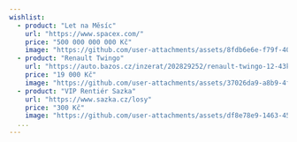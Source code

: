 ```yaml
---
wishlist:
  - product: "Let na Měsíc"
    url: "https://www.spacex.com/"
    price: "500 000 000 000 Kč"
    image: "https://github.com/user-attachments/assets/8fdb6e6e-f79f-4018-9b3f-c2adf4839b9c"
  - product: "Renault Twingo"
    url: "https://auto.bazos.cz/inzerat/202829252/renault-twingo-12-43kw.php"
    price: "19 000 Kč"
    image: "https://github.com/user-attachments/assets/37026da9-a8b9-4fcb-b18d-185bae54c814"
  - product: "VIP Rentiér Sazka"
    url: "https://www.sazka.cz/losy"
    price: "300 Kč"
    image: "https://github.com/user-attachments/assets/df8e78e9-1463-4545-bb52-1c34c285fc21"
  ...
---
```

